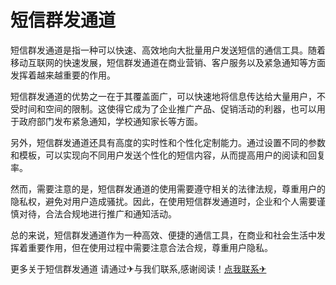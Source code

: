 # 短信群发通道

短信群发通道是指一种可以快速、高效地向大批量用户发送短信的通信工具。随着移动互联网的快速发展，短信群发通道在商业营销、客户服务以及紧急通知等方面发挥着越来越重要的作用。

短信群发通道的优势之一在于其覆盖面广，可以快速地将信息传达给大量用户，不受时间和空间的限制。这使得它成为了企业推广产品、促销活动的利器，也可以用于政府部门发布紧急通知，学校通知家长等方面。

另外，短信群发通道还具有高度的实时性和个性化定制能力。通过设置不同的参数和模板，可以实现向不同用户发送个性化的短信内容，从而提高用户的阅读和回复率。

然而，需要注意的是，短信群发通道的使用需要遵守相关的法律法规，尊重用户的隐私权，避免对用户造成骚扰。因此，在使用短信群发通道时，企业和个人需要谨慎对待，合法合规地进行推广和通知活动。

总的来说，短信群发通道作为一种高效、便捷的通信工具，在商业和社会生活中发挥着重要作用，但在使用过程中需要注意合法合规，尊重用户隐私。

更多关于短信群发通道 请通过✈与我们联系,感谢阅读！[点我联系✈](https://img.G208.com)